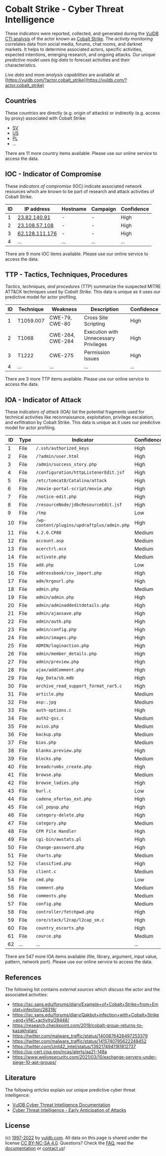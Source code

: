 # Cobalt Strike - Cyber Threat Intelligence

These _indicators_ were reported, collected, and generated during the [VulDB CTI analysis](https://vuldb.com/?kb.cti) of the actor known as [Cobalt Strike](https://vuldb.com/?actor.cobalt_strike). The _activity monitoring_ correlates data from social media, forums, chat rooms, and darknet markets. It helps to determine associated actors, specific activities, expected intentions, emerging research, and ongoing attacks. Our unique _predictive model_ uses _big data_ to forecast activities and their characteristics.

_Live data_ and more _analysis capabilities_ are available at [https://vuldb.com/?actor.cobalt_strike](https://vuldb.com/?actor.cobalt_strike)

## Countries

These _countries_ are directly (e.g. origin of attacks) or indirectly (e.g. access by proxy) associated with Cobalt Strike:

* [SV](https://vuldb.com/?country.sv)
* [US](https://vuldb.com/?country.us)
* [PL](https://vuldb.com/?country.pl)
* ...

There are 11 more country items available. Please use our online service to access the data.

## IOC - Indicator of Compromise

These _indicators of compromise_ (IOC) indicate associated network resources which are known to be part of research and attack activities of Cobalt Strike.

ID | IP address | Hostname | Campaign | Confidence
-- | ---------- | -------- | -------- | ----------
1 | [23.82.140.91](https://vuldb.com/?ip.23.82.140.91) | - | - | High
2 | [23.108.57.108](https://vuldb.com/?ip.23.108.57.108) | - | - | High
3 | [62.128.111.176](https://vuldb.com/?ip.62.128.111.176) | - | - | High
4 | ... | ... | ... | ...

There are 9 more IOC items available. Please use our online service to access the data.

## TTP - Tactics, Techniques, Procedures

_Tactics, techniques, and procedures_ (TTP) summarize the suspected MITRE ATT&CK techniques used by _Cobalt Strike_. This data is unique as it uses our predictive model for actor profiling.

ID | Technique | Weakness | Description | Confidence
-- | --------- | -------- | ----------- | ----------
1 | T1059.007 | CWE-79, CWE-80 | Cross Site Scripting | High
2 | T1068 | CWE-264, CWE-284 | Execution with Unnecessary Privileges | High
3 | T1222 | CWE-275 | Permission Issues | High
4 | ... | ... | ... | ...

There are 3 more TTP items available. Please use our online service to access the data.

## IOA - Indicator of Attack

These _indicators of attack_ (IOA) list the potential fragments used for technical activities like reconnaissance, exploitation, privilege escalation, and exfiltration by Cobalt Strike. This data is unique as it uses our predictive model for actor profiling.

ID | Type | Indicator | Confidence
-- | ---- | --------- | ----------
1 | File | `/.ssh/authorized_keys` | High
2 | File | `/?admin/user.html` | High
3 | File | `/admin/success_story.php` | High
4 | File | `/configuration/httpListenerEdit.jsf` | High
5 | File | `/etc/tomcat8/Catalina/attack` | High
6 | File | `/movie-portal-script/movie.php` | High
7 | File | `/notice-edit.php` | High
8 | File | `/resourceNode/jdbcResourceEdit.jsf` | High
9 | File | `/tmp` | Low
10 | File | `/wp-content/plugins/updraftplus/admin.php` | High
11 | File | `4.2.0.CP08` | Medium
12 | File | `account.asp` | Medium
13 | File | `acerctrl.ocx` | Medium
14 | File | `activate.php` | Medium
15 | File | `add.php` | Low
16 | File | `addressbook/csv_import.php` | High
17 | File | `adm/krgourl.php` | High
18 | File | `admin.php` | Medium
19 | File | `admin/admin.php` | High
20 | File | `admin/adminaddeditdetails.php` | High
21 | File | `admin/ajaxsave.php` | High
22 | File | `admin/auth.php` | High
23 | File | `admin/config.php` | High
24 | File | `admin/images.php` | High
25 | File | `ADMIN/loginaction.php` | High
26 | File | `admin/member_details.php` | High
27 | File | `admin/preview.php` | High
28 | File | `ajax/addComment.php` | High
29 | File | `App_Data/sb.mdb` | High
30 | File | `archive_read_support_format_rar5.c` | High
31 | File | `article.php` | Medium
32 | File | `asp:.jpg` | Medium
33 | File | `auth-options.c` | High
34 | File | `auth2-gss.c` | Medium
35 | File | `aviso.php` | Medium
36 | File | `backup.php` | Medium
37 | File | `bios.php` | Medium
38 | File | `blanko.preview.php` | High
39 | File | `blocks.php` | Medium
40 | File | `breadcrumbs_create.php` | High
41 | File | `browse.php` | Medium
42 | File | `browse_ladies.php` | High
43 | File | `burl.c` | Low
44 | File | `cadena_ofertas_ext.php` | High
45 | File | `cal_popup.php` | High
46 | File | `category-delete.php` | High
47 | File | `category.php` | Medium
48 | File | `CFM File Handler` | High
49 | File | `cgi-bin/awstats.pl` | High
50 | File | `Change-password.php` | High
51 | File | `charts.php` | Medium
52 | File | `classified.php` | High
53 | File | `client.c` | Medium
54 | File | `cmd.php` | Low
55 | File | `comment.php` | Medium
56 | File | `comments.php` | Medium
57 | File | `config.php` | Medium
58 | File | `controller/fetchpwd.php` | High
59 | File | `core/stack/l2cap/l2cap_sm.c` | High
60 | File | `country_escorts.php` | High
61 | File | `cource.php` | Medium
62 | ... | ... | ...

There are 547 more IOA items available (file, library, argument, input value, pattern, network port). Please use our online service to access the data.

## References

The following list contains _external sources_ which discuss the actor and the associated activities:

* https://isc.sans.edu/forums/diary/Example+of+Cobalt+Strike+from+Emotet+infection/28318/
* https://isc.sans.edu/forums/diary/Qakbot+infection+with+Cobalt+Strike+and+VNC+activity/28448/
* https://research.checkpoint.com/2019/cobalt-group-returns-to-kazakhstan/
* https://twitter.com/malware_traffic/status/1400876426497253379
* https://twitter.com/malware_traffic/status/1415740795622248452
* https://twitter.com/Unit42_Intel/status/1392174941181812737
* https://us-cert.cisa.gov/ncas/alerts/aa21-148a
* https://www.welivesecurity.com/2021/03/10/exchange-servers-under-siege-10-apt-groups/

## Literature

The following _articles_ explain our unique predictive cyber threat intelligence:

* [VulDB Cyber Threat Intelligence Documentation](https://vuldb.com/?kb.cti)
* [Cyber Threat Intelligence - Early Anticipation of Attacks](https://www.scip.ch/en/?labs.20201022)

## License

(c) [1997-2022](https://vuldb.com/?kb.changelog) by [vuldb.com](https://vuldb.com/?kb.about). All data on this page is shared under the license [CC BY-NC-SA 4.0](https://creativecommons.org/licenses/by-nc-sa/4.0/). Questions? Check the [FAQ](https://vuldb.com/?kb.faq), read the [documentation](https://vuldb.com/?kb) or [contact us](https://vuldb.com/?contact)!
